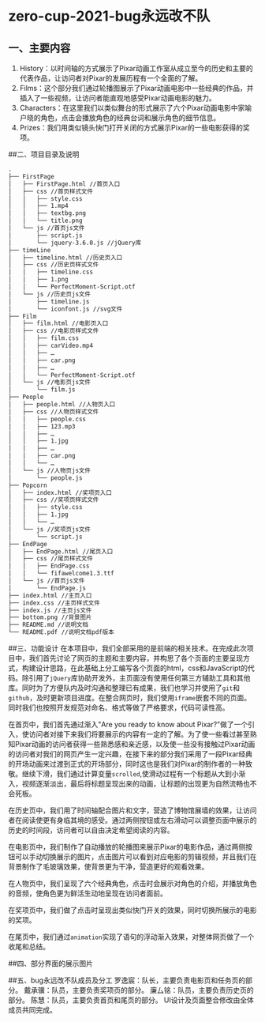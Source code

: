 # zero-cup-2021-bug永远改不队

## 一、主要内容
1. History：以时间轴的方式展示了Pixar动画工作室从成立至今的历史和主要的代表作品，让访问者对Pixar的发展历程有一个全面的了解。
2. Films：这个部分我们通过轮播图展示了Pixar动画电影中一些经典的作品，并插入了一些视频，让访问者能直观地感受Pixar动画电影的魅力。
3. Characters：在这里我们以类似舞台的形式展示了六个Pixar动画电影中家喻户晓的角色，点击会播放角色的经典台词和展示角色的细节信息。
4. Prizes：我们用类似镜头快门打开关闭的方式展示Pixar的一些电影获得的奖项。
   
##二、项目目录及说明
```txt
.
├── FirstPage
│   ├── FirstPage.html //首页入口
│   ├── css //首页样式文件
│   │   ├── style.css
│   │   ├── 1.mp4
│   │   ├── textbg.png
│   │   └── title.png
│   └── js //首页js文件
│       ├── script.js
│       └── jquery-3.6.0.js //jQuery库
├── timeLine
│   ├── timeline.html //历史页入口
│   ├── css //历史页样式文件
│   │   ├── timeline.css
│   │   ├── 1.png
│   │   └── PerfectMoment-Script.otf
│   └── js //历史页js文件
│       ├── timeline.js
│       └── iconfont.js //svg文件
├── Film
│   ├── film.html //电影页入口
│   ├── css //电影页样式文件
│   │   ├── film.css
│   │   ├── carVideo.mp4
│   │   ├── …
│   │   ├── car.png
│   │   ├── …
│   │   └── PerfectMoment-Script.otf
│   └── js //电影页js文件
│       └── film.js
├── People
│   ├── people.html //人物页入口
│   ├── css //人物页样式文件
│   │   ├── people.css
│   │   ├── 123.mp3
│   │   ├── …
│   │   ├── 1.jpg
│   │   ├── …
│   │   ├── car.png
│   │   └── …
│   └── js //人物页js文件
│       └── people.js
├── Popcorn
│   ├── index.html //奖项页入口
│   ├── css //奖项页样式文件
│   │   ├── style.css
│   │   ├── 1.jpg
│   │   └── …
│   └── js //奖项页js文件
│       └── script.js
├── EndPage
│   ├── EndPage.html //尾页入口
│   ├── css //尾页样式文件
│   │   ├── EndPage.css
│   │   └── fifawelcome1.3.ttf
│   └── js //首页js文件
│       └── EndPage.js
├── index.html //主页入口
├── index.css //主页样式文件
├── index.js //主页js文件
├── bottom.png //背景图片
├── README.md //说明文档
└── README.pdf //说明文档pdf版本
```

##三、功能设计
在本项目中，我们全部采用的是前端的相关技术。在完成此次项目中，我们首先讨论了网页的主题和主要内容，并构思了各个页面的主要呈现方式，构建设计思路，在此基础上分工编写各个页面的html，css和JavaScript的代码。除引用了``jQuery``库协助开发外，主页面没有使用任何第三方辅助工具和其他库。同时为了方便队内及时沟通和整理已有成果，我们也学习并使用了``git``和``github``，及时更新项目进度。在整合网页时，我们使用``iframe``嵌套不同的页面。同时我们也按照开发规范对命名、格式等做了严格要求，代码可读性高。

在首页中，我们首先通过渐入"Are you ready to know about Pixar?"做了一个引入，使访问者对接下来我们将要展示的内容有一定的了解。为了使一些看过甚至熟知Pixar动画的访问者获得一些熟悉感和亲近感，以及使一些没有接触过Pixar动画的访问者对我们的网页产生一定兴趣，在接下来的部分我们采用了一段Pixar经典的开场动画来过渡到正式的开场部分，同时这也是我们对Pixar的制作者的一种致敬。继续下滑，我们通过计算变量`scrolled`,使滑动过程有一个标题从大到小渐入，视频逐渐淡出，最后将标题呈现出来的动画，让标题的出现更为自然流畅也不会死板。

在历史页中，我们用了时间轴配合图片和文字，营造了博物馆展墙的效果，让访问者在阅读使更有身临其境的感受。通过两侧按钮或左右滑动可以调整页面中展示的历史的时间段，访问者可以自由决定希望阅读的内容。

在电影页中，我们制作了自动播放的轮播图来展示Pixar的电影作品，通过两侧按钮可以手动切换展示的图片，点击图片可以看到对应电影的剪辑视频，并且我们在背景制作了毛玻璃效果，使背景更为干净，营造更好的观看效果。

在人物页中，我们呈现了六个经典角色，点击时会展示对角色的介绍，并播放角色的音频，使角色更为鲜活生动地呈现在访问者面前。

在奖项页中，我们做了点击时呈现出类似快门开关的效果，同时切换所展示的电影的奖项。

在尾页中，我们通过``animation``实现了语句的浮动渐入效果，对整体网页做了一个收尾和总结。

##四、部分界面的展示图片

##五、bug永远改不队成员及分工
罗逸宸：队长，主要负责电影页和任务页的部分。
戴承骥：队员，主要负责奖项页的部分。
廉厶铭：队员，主要负责历史页的部分。
陈慧：队员，主要负责首页和尾页的部分。
UI设计及页面整合修改由全体成员共同完成。